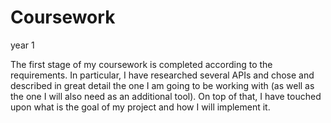 # Coursework
year 1

The first stage of my coursework is completed according to the requirements. In particular, I have researched several APIs and chose and described in great detail the one I am going to be working with (as well as the one I will also need as an additional tool). On top of that, I have touched upon what is the goal of my project and how I will implement it.
